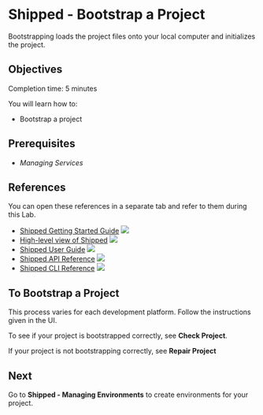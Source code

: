 # Shipped - Bootstrap a Project #

Bootstrapping loads the project files onto your local computer and initializes the project.



## Objectives ##
Completion time: 5 minutes

You will learn how to:

- Bootstrap a project




## Prerequisites ##

- *Managing Services*



## References ##
You can open these references in a separate tab and refer to them during this Lab.


- <a href="#" target="_blank">Shipped Getting Started Guide</a>  ![](posts/files/shipped-bootstrap-project/assets/icon-open-link.jpg)
- <a href="https://cisco.jiveon.com/docs/DOC-811787" target="_blank">High-level view of Shipped</a>  ![](posts/files/shipped-bootstrap-project/assets/icon-open-link.jpg)
- <a href="#" target="_blank">Shipped User Guide</a>  ![](posts/files/shipped-bootstrap-project/assets/icon-open-link.jpg)
- <a href="#" target="_blank">Shipped API Reference</a>  ![](posts/files/shipped-bootstrap-project/assets/icon-open-link.jpg)
- <a href="#" target="_blank">Shipped CLI Reference</a>  ![](posts/files/shipped-bootstrap-project/assets/icon-open-link.jpg)



## To Bootstrap a Project

This process varies for each development platform. Follow the instructions given in the UI.

To see if your project is bootstrapped correctly, see **Check Project**.

If your project is not bootstrapping correctly, see **Repair Project**




## Next

Go to **Shipped - Managing Environments** to create environments for your project.


